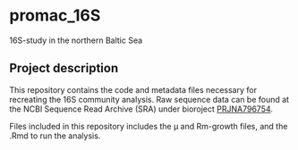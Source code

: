 # promac_16S
16S-study in the northern Baltic Sea

## Project description
This repository contains the code and metadata files necessary for recreating the 16S community analysis. Raw sequence data can be found at the NCBI Sequence Read Archive (SRA) under bioroject [PRJNA796754](https://www.ncbi.nlm.nih.gov/bioproject?term=PRJNA796754&cmd=DetailsSearch). 

Files included in this repository includes the µ and Rm-growth files, and the .Rmd to run the analysis.
